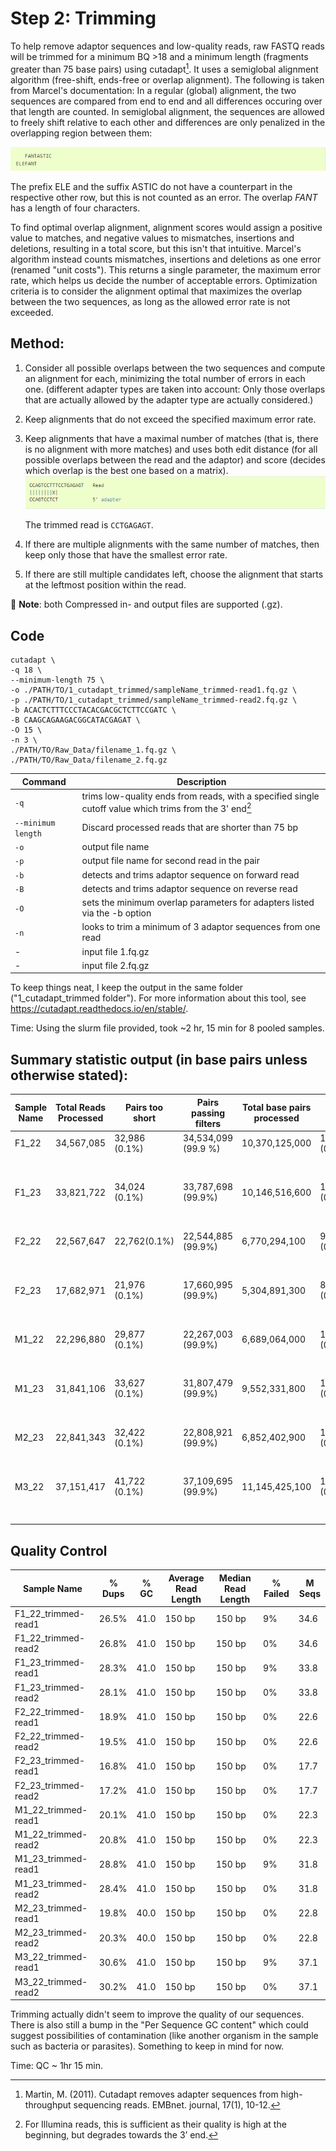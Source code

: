 # Step 2: Trimming

To help remove adaptor sequences and low-quality reads, raw FASTQ reads will be trimmed for a minimum BQ >18 and a minimum length (fragments greater than 75 base pairs) using cutadapt[^1]. It uses a semiglobal alignment algorithm (free-shift, ends-free or overlap alignment). The following is taken from Marcel's documentation: In a regular (global) alignment, the two sequences are compared from end to end and all differences occuring over that length are counted. In semiglobal alignment, the sequences are allowed to freely shift relative to each other and differences are only penalized in the overlapping region between them:

![image](alg_text_eg.png)

The prefix ELE and the suffix ASTIC do not have a counterpart in the respective other row, but this is not counted as an error. The overlap *FANT* has a length of four characters.

To find optimal overlap alignment, alignment scores would assign a positive value to matches, and negative values to mismatches, insertions and deletions, resulting in a total score, but this isn't that intuitive.  Marcel's algorithm instead counts mismatches, insertions and deletions as one error (renamed "unit costs"). This returns a single parameter, the maximum error rate, which helps us decide the number of acceptable errors. Optimization criteria is to consider the alignment optimal that maximizes the overlap between the two sequences, as long as the allowed error rate is not exceeded.

## Method: 

1. Consider all possible overlaps between the two sequences and compute an alignment for each, minimizing the total number of errors in each one. (different adapter types are taken into account: Only those overlaps that are actually allowed by the adapter type are actually considered.)
2. Keep alignments that do not exceed the specified maximum error rate.
3. Keep alignments that have a maximal number of matches (that is, there is no alignment with more matches) and uses both edit distance (for all possible overlaps between the read and the adaptor) and score (decides which overlap is the best one based on a matrix).
     ![image](alg_text_eg2.png)

   The trimmed read is `CCTGAGAGT`.

4. If there are multiple alignments with the same number of matches, then keep only those that have the smallest error rate.
5. If there are still multiple candidates left, choose the alignment that starts at the leftmost position within the read.

:memo: **Note**: both Compressed in- and output files are supported (.gz). 

## Code 
```
cutadapt \
-q 18 \
--minimum-length 75 \
-o ./PATH/TO/1_cutadapt_trimmed/sampleName_trimmed-read1.fq.gz \
-p ./PATH/TO/1_cutadapt_trimmed/sampleName_trimmed-read2.fq.gz \
-b ACACTCTTTCCCTACACGACGCTCTTCCGATC \
-B CAAGCAGAAGACGGCATACGAGAT \
-O 15 \
-n 3 \
./PATH/TO/Raw_Data/filename_1.fq.gz \
./PATH/TO/Raw_Data/filename_2.fq.gz
```

| Command      | Description |
| ----------- | ----------- |
| `-q`     | trims low-quality ends from reads, with a specified single cutoff value which trims from the 3' end[^2] |
| `--minimum length`   | Discard processed reads that are shorter than 75 bp |
| `-o` | output file name |
| `-p` | output file name for second read in the pair |
| `-b` | detects and trims adaptor sequence on forward read |
| `-B` | detects and trims adaptor sequence on reverse read |
| `-O` | sets the minimum overlap parameters for adapters listed via the -b option |
| `-n` | looks to trim a minimum of 3 adaptor sequences from one read |
| - | input file 1.fq.gz |
| - | input file 2.fq.gz |

To keep things neat, I keep the output in the same folder ("1_cutadapt_trimmed folder"). For more information about this tool, see <https://cutadapt.readthedocs.io/en/stable/>. 

Time: Using the slurm file provided, took ~2 hr, 15 min for 8 pooled samples.

## Summary statistic output (in base pairs unless otherwise stated):

|Sample Name |Total Reads Processed|Pairs too short|Pairs passing filters |Total base pairs processed|Total Quality Trimmed|Total filtered|Read|With adaptor|Base pairs processed|Quality Trimmed|filtered|
|-----|-----|-----|-----|-----|-----|-----|---------|-----|-----|-----|-----|
F1_22| 34,567,085|32,986 (0.1%)|34,534,099 (99.9 %)|10,370,125,000|12,742,357  (0.1%)|10,350,938,250  (99.8%)|Read 1|33 (0.0%)|5,185,062,750|4,713,193|5,176,283,874
||||||||Read 2|24(0.0 %)|5,185,062,750|8,029,164|5,174,654,376
F1_23|33,821,722|34,024 (0.1%) |33,787,698 (99.9%)|10,146,516,600 |13,500,307  (0.1%)|10,126,353,863  (99.8%)|Read 1|51 (0.0%)|5,073,258,300 |4,602,604 |5,064,446,548 
||||||||Read 2|21 (0.0%)|5,073,258,300 |8,897,703 |5,061,907,315 
F2_22|22,567,647|22,762(0.1%)|22,544,885 (99.9%)|6,770,294,100|9,600,088 (0.1%)|6,756,226,193 (99.8%)|Read 1|15 (0.0%)|3,385,147,050|4,653,854|3.377.966.847
||||||||Read 2|9 (0.0%)|3,385,147,050|4,946,234|3,378,259,346
F2_23|17,682,971|21,976 (0.1%)|17,660,995 (99.9%)|5,304,891,300 |8,780,240  (0.2%)|5,291,830,776  (99.8%)|Read 1|24 (0.0%)|2,652,445,650 |3,999,716 |2,645,937,733 
||||||||Read 2|6 (0.0%)|2,652,445,650 |4,780,524 |2,645,893,043 
M1_22|22,296,880|29,877 (0.1%)|22,267,003 (99.9%)|6,689,064,000 |12,601,532  (0.2%)|6,670,632,397  (99.7%)|Read 1|39 (0.0%)|3,344,532,000 |5,780,546 |3,335,405,821 
||||||||Read 2|18 (0.0%)|3,344,532,000 |6,820,986 |3,335,226,576 
M1_23|31,841,106|33,627 (0.1%)|31,807,479 (99.9%)|9,552,331,800 |14,974,446  (0.2%)|9,530,734,750  (99.8%)|Read 1|33,627 (0.1%)|4,776,165,900 |5,049,903 |4,766,891,502 
||||||||Read 2|25 (0.0%)|4,776,165,900 |9,924,543 |4,763,843,248 
M2_23|22,841,343|32,422 (0.1%)|22,808,921 (99.9%)|6,852,402,900 |13,475,734  (0.2%)|6,832,628,348  (99.7%)|Read 1|52 (0.0%)|3,426,201,450 |5,928,373 |3,416,580,652 
||||||||Read 2|8 (0.0%)|3,426,201,450 |7,547,361 |3,416,047,696 
M3_22|37,151,417|41,722 (0.1%)|37,109,695 (99.9%)|11,145,425,100 |18,489,981  (0.2%)|11,118,727,214  (99.8%)|Read 1|68 (0.0%)|5,572,712,550 |6,537,255 |5,561,008,944 
||||||||Read 2|76 (0.0%)|5,572,712,550 |11,952,726 |5,557,718,270 

## Quality Control
|Sample Name|% Dups|% GC|Average Read Length|Median Read Length|% Failed|M Seqs|
|-----|----|----|-----|------|------|------|
|F1_22_trimmed-read1|26.5%|41.0|150 bp|150 bp|9%|34.6|
|F1_22_trimmed-read2|26.8%|41.0|150 bp|150 bp|0%|34.6|
|F1_23_trimmed-read1|28.3%|41.0|150 bp|150 bp|9%|33.8|
|F1_23_trimmed-read2|28.1%|41.0|150 bp|150 bp|0%|33.8|
|F2_22_trimmed-read1|18.9%|41.0|150 bp|150 bp|0%|22.6|
|F2_22_trimmed-read2|19.5%|41.0|150 bp|150 bp|0%|22.6|
|F2_23_trimmed-read1|16.8%|41.0|150 bp|150 bp|0%|17.7|
|F2_23_trimmed-read2|17.2%|41.0|150 bp|150 bp|0%|17.7|
|M1_22_trimmed-read1|20.1%|41.0|150 bp|150 bp|0%|22.3|
|M1_22_trimmed-read2|20.8%|41.0|150 bp|150 bp|0%|22.3|
|M1_23_trimmed-read1|28.8%|41.0|150 bp|150 bp|9%|31.8|
|M1_23_trimmed-read2|28.4%|41.0|150 bp|150 bp|0%|31.8|
|M2_23_trimmed-read1|19.8%|40.0|150 bp|150 bp|0%|22.8|
|M2_23_trimmed-read2|20.3%|40.0|150 bp|150 bp|0%|22.8|
|M3_22_trimmed-read1|30.6%|41.0|150 bp|150 bp|9%|37.1|
|M3_22_trimmed-read2|30.2%|41.0|150 bp|150 bp|0%|37.1|

Trimming actually didn't seem to improve the quality of our sequences. There is also still a bump in the "Per Sequence GC content" which could suggest possibilities of contamination (like another organism in the sample such as bacteria or parasites). Something to keep in mind for now. 

Time: QC ~ 1hr 15 min.

[^1]: Martin, M. (2011). Cutadapt removes adapter sequences from high-throughput sequencing reads. EMBnet. journal, 17(1), 10-12.
[^2]: For Illumina reads, this is sufficient as their quality is high at the beginning, but degrades towards the 3’ end. 

